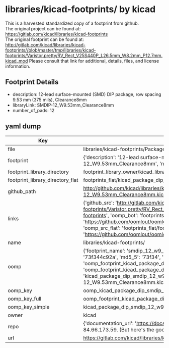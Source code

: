 # libraries/kicad-footprints/ by kicad  
This is a harvested standardized copy of a footprint from github.  
The original project can be found at:  
https://gitlab.com/kicad/libraries/kicad-footprints  
The original footprint can be found at:
http://gitlab.com/kicad/libraries/kicad-footprints//blob/master/tmp/libraries/kicad-footprints/Varistor.pretty/RV_Rect_V25S440P_L26.5mm_W8.2mm_P12.7mm.kicad_mod
Please consult that link for additional, details, files, and license information.  
## Footprint Details
* description: 12-lead surface-mounted (SMD) DIP package, row spacing 9.53 mm (375 mils), Clearance8mm  
* libraryLink: SMDIP-12_W9.53mm_Clearance8mm  
* number_of_pads: 12  
## yaml dump  
| Key | Value |  
| --- | --- |  
| file | libraries/kicad-footprints/Package_DIP.pretty/SMDIP-12_W9.53mm_Clearance8mm.kicad_mod |  
| footprint | {'description': '12-lead surface-mounted (SMD) DIP package, row spacing 9.53 mm (375 mils), Clearance8mm', 'libraryLink': 'SMDIP-12_W9.53mm_Clearance8mm', 'number_of_pads': 12} |  
| footprint_library_directory | footprint_library_owner/kicad_libraries/kicad-footprints/ |  
| footprint_library_directory_flat | footprints_flat/kicad_package_dip_smdip_12_w9_53mm_clearance8mm/working |  
| github_path | http://github.com/kicad/libraries/kicad-footprints//blob/master/tmp/libraries/kicad-footprints/Package_DIP.pretty/SMDIP-12_W9.53mm_Clearance8mm.kicad_mod |  
| links | {'github_src': 'http://gitlab.com/kicad/libraries/kicad-footprints//blob/master/tmp/libraries/kicad-footprints/Varistor.pretty/RV_Rect_V25S440P_L26.5mm_W8.2mm_P12.7mm.kicad_mod', 'github_src_repo': 'https://gitlab.com/kicad/libraries/kicad-footprints', 'oomp_bot': 'footprints/kicad_package_dip_smdip_12_w9_53mm_clearance8mm/working', 'oomp_bot_github': 'https://github.com/oomlout/oomlout_oomp_footprint_bot/tree/main/footprints/kicad_package_dip_smdip_12_w9_53mm_clearance8mm/working', 'oomp_src_flat': 'footprints_flat/footprints_flat/kicad_package_dip_smdip_12_w9_53mm_clearance8mm/working', 'oomp_src_flat_github': 'https://github.com/oomlout/oomlout_oomp_footprint_src/tree/main/footprints_flat/kicad_package_dip_smdip_12_w9_53mm_clearance8mm/working'} |  
| name | libraries/kicad-footprints/ |  
| oomp | {'footprint_name': 'smdip_12_w9_53mm_clearance8mm', 'library_name': 'package_dip', 'md5': '73f344c92a2508236c2a9c007eb3b555', 'md5_10': '73f344c92a', 'md5_5': '73f34', 'md5_6': '73f344', 'oomp_key': 'oomp_kicad_package_dip_smdip_12_w9_53mm_clearance8mm', 'oomp_key_extra': 'oomp_footprint_kicad_package_dip_smdip_12_w9_53mm_clearance8mm', 'oomp_key_full': 'oomp_footprint_kicad_package_dip_smdip_12_w9_53mm_clearance8mm_73f344', 'oomp_key_simple': 'kicad_package_dip_smdip_12_w9_53mm_clearance8mm', 'original_filename': 'libraries/kicad-footprints/Package_DIP.pretty/SMDIP-12_W9.53mm_Clearance8mm.kicad_mod', 'owner_name': 'kicad'} |  
| oomp_key | oomp_kicad_package_dip_smdip_12_w9_53mm_clearance8mm |  
| oomp_key_full | oomp_footprint_kicad_package_dip_smdip_12_w9_53mm_clearance8mm |  
| oomp_key_simple | kicad_package_dip_smdip_12_w9_53mm_clearance8mm |  
| owner | kicad |  
| repo | {'documentation_url': 'https://docs.github.com/rest/overview/resources-in-the-rest-api#rate-limiting', 'message': "API rate limit exceeded for 84.66.173.59. (But here's the good news: Authenticated requests get a higher rate limit. Check out the documentation for more details.)"} |  
| url | https://gitlab.com/kicad/libraries/kicad-footprints |  

